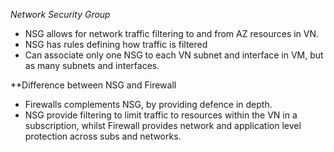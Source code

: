 *Network Security Group*
- NSG allows for network traffic filtering to and from AZ resources in VN.
- NSG has rules defining how traffic is filtered
- Can associate only one NSG to each VN subnet and interface in VM, but as many subnets and interfaces.

**Difference between NSG and Firewall
- Firewalls complements NSG, by providing defence in depth.
- NSG provide filtering to limit traffic to resources within the VN in a subscription, whilst Firewall provides network and application level protection across subs and networks.